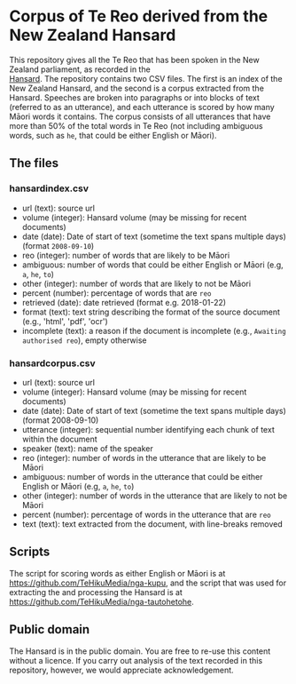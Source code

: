 # Corpus of Te Reo derived from the New Zealand Hansard

This repository gives all the Te Reo that has been spoken in the New Zealand parliament, as recorded in the \
[Hansard](https://www.parliament.nz/en/pb/hansard-debates/). The repository contains
two CSV files. The first is an index of the New Zealand Hansard, and the second is a corpus extracted from the Hansard. Speeches are broken into paragraphs or into blocks of text (referred to as an utterance), and each utterance is scored 
by how many Māori words it contains. The corpus consists of all utterances that have more than 50% of the total words in Te Reo (not including ambiguous words, such as `he`, that could be either English or Māori).

## The files

### hansardindex.csv
* url (text): source url
* volume (integer): Hansard volume (may be missing for recent documents)
* date (date): Date of start of text (sometime the text spans multiple days) (format `2008-09-10`)
* reo (integer): number of words that are likely to be Māori
* ambiguous: number of words that could be either English or Māori (e.g, `a`, `he`, `to`)
* other (integer): number of words that are likely to not be Māori
* percent (number): percentage of words that are `reo`
* retrieved (date):  date retrieved (format e.g. 2018-01-22)
* format (text): text string describing the format of the source document (e.g., 'html', 'pdf', 'ocr')
* incomplete (text): a reason if the document is incomplete (e.g., `Awaiting authorised reo`), empty otherwise

### hansardcorpus.csv
* url (text): source url
* volume (integer): Hansard volume (may be missing for recent documents)
* date (date): Date of start of text (sometime the text spans multiple days) (format 2008-09-10)
* utterance (integer): sequential number identifying each chunk of text within the document
* speaker (text): name of the speaker
* reo (integer): number of words in the utterance that are likely to be Māori
* ambiguous: number of words in the utterance that could be either English or Māori (e.g, `a`, `he`, `to`)
* other (integer): number of words in the utterance that are likely to not be Māori
* percent (number): percentage of words in the utterance that are `reo`
* text (text): text extracted from the document, with line-breaks removed

## Scripts
The script for scoring words as either English or Māori is at https://github.com/TeHikuMedia/nga-kupu, and the script that was used for extracting the and processing the Hansard is at https://github.com/TeHikuMedia/nga-tautohetohe.

## Public domain
The Hansard is in the public domain. You are free to re-use this content without a licence. If you carry out analysis of the text recorded in this repository, however, we would appreciate acknowledgement.

